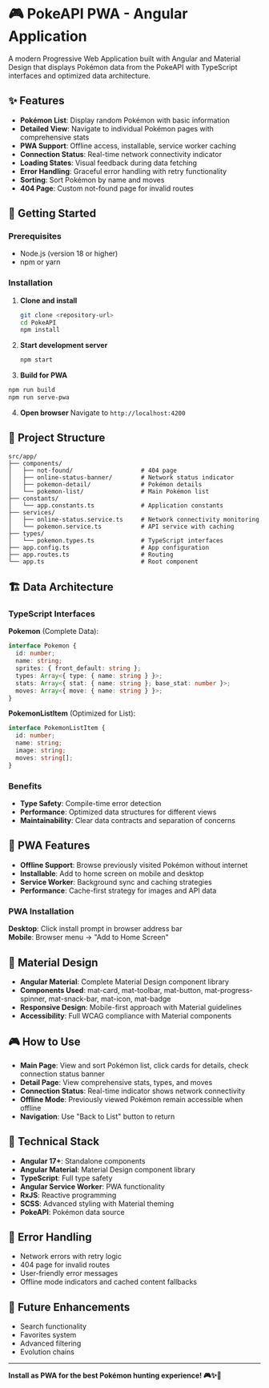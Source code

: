 # 🎮 PokeAPI PWA - Angular Application

A modern Progressive Web Application built with Angular and Material Design that displays Pokémon data from the PokeAPI with TypeScript interfaces and optimized data architecture.

## ✨ Features

- **Pokémon List**: Display random Pokémon with basic information
- **Detailed View**: Navigate to individual Pokémon pages with comprehensive stats
- **PWA Support**: Offline access, installable, service worker caching
- **Connection Status**: Real-time network connectivity indicator
- **Loading States**: Visual feedback during data fetching
- **Error Handling**: Graceful error handling with retry functionality
- **Sorting**: Sort Pokémon by name and moves
- **404 Page**: Custom not-found page for invalid routes

## 🚀 Getting Started

### Prerequisites
- Node.js (version 18 or higher)
- npm or yarn

### Installation

1. **Clone and install**
   ```bash
   git clone <repository-url>
   cd PokeAPI
   npm install
   ```

2. **Start development server**
   ```bash
   npm start
   ```

3. **Build for PWA**
  ```bash
  npm run build
  npm run serve-pwa
  ```

4. **Open browser**
   Navigate to `http://localhost:4200`

## 📁 Project Structure

```
src/app/
├── components/
│   ├── not-found/                   # 404 page
│   ├── online-status-banner/        # Network status indicator
│   ├── pokemon-detail/              # Pokémon details 
│   └── pokemon-list/                # Main Pokémon list
├── constants/
│   └── app.constants.ts             # Application constants
├── services/
│   ├── online-status.service.ts     # Network connectivity monitoring
│   └── pokemon.service.ts           # API service with caching
├── types/
│   └── pokemon.types.ts             # TypeScript interfaces
├── app.config.ts                    # App configuration
├── app.routes.ts                    # Routing
└── app.ts                           # Root component
```

## 🏗️ Data Architecture

### TypeScript Interfaces

**Pokemon** (Complete Data):
```typescript
interface Pokemon {
  id: number;
  name: string;
  sprites: { front_default: string };
  types: Array<{ type: { name: string } }>;
  stats: Array<{ stat: { name: string }; base_stat: number }>;
  moves: Array<{ move: { name: string } }>;
}
```

**PokemonListItem** (Optimized for List):
```typescript
interface PokemonListItem {
  id: number;
  name: string;
  image: string;
  moves: string[];
}
```

### Benefits
- **Type Safety**: Compile-time error detection
- **Performance**: Optimized data structures for different views
- **Maintainability**: Clear data contracts and separation of concerns

## 📱 PWA Features

- **Offline Support**: Browse previously visited Pokémon without internet
- **Installable**: Add to home screen on mobile and desktop
- **Service Worker**: Background sync and caching strategies
- **Performance**: Cache-first strategy for images and API data

### PWA Installation
**Desktop**: Click install prompt in browser address bar  
**Mobile**: Browser menu → "Add to Home Screen"

## 🎨 Material Design

- **Angular Material**: Complete Material Design component library
- **Components Used**: mat-card, mat-toolbar, mat-button, mat-progress-spinner, mat-snack-bar, mat-icon, mat-badge
- **Responsive Design**: Mobile-first approach with Material guidelines
- **Accessibility**: Full WCAG compliance with Material components

## 🎮 How to Use

- **Main Page**: View and sort Pokémon list, click cards for details, check connection status banner
- **Detail Page**: View comprehensive stats, types, and moves
- **Connection Status**: Real-time indicator shows network connectivity
- **Offline Mode**: Previously viewed Pokémon remain accessible when offline
- **Navigation**: Use "Back to List" button to return

## 🔧 Technical Stack

- **Angular 17+**: Standalone components
- **Angular Material**: Material Design component library
- **TypeScript**: Full type safety
- **Angular Service Worker**: PWA functionality
- **RxJS**: Reactive programming
- **SCSS**: Advanced styling with Material theming
- **PokeAPI**: Pokémon data source

## 🐛 Error Handling

- Network errors with retry logic
- 404 page for invalid routes
- User-friendly error messages
- Offline mode indicators and cached content fallbacks

## 🚀 Future Enhancements

- Search functionality
- Favorites system
- Advanced filtering
- Evolution chains

---

**Install as PWA for the best Pokémon hunting experience! 🎮✨📱**
